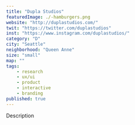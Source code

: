 ```yaml
---
title: "Dupla Studios"
featuredImage: ./-hamburgers.png
website: "http://duplastudios.com/"
twit: "https://twitter.com/duplastudios"
inst: "https://www.instagram.com/duplastudios/"
category: "D"
city: "Seattle"
neighborhood: "Queen Anne"
size: "small"
map: ""
tags:
    - research
    - ux/ui
    - product
    - interactive
    - branding
published: true
---
```


Description
